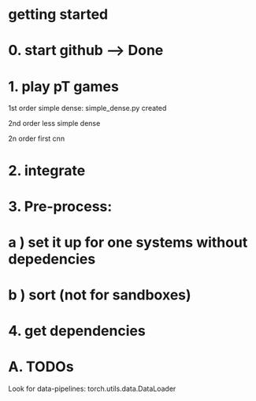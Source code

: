 # getting started
# 0. start github --> Done
# 1. play pT games
1st order simple dense: simple_dense.py created

2nd order less simple dense

2n order first cnn
# 2. integrate
# 3. Pre-process: 
#  a ) set it up for one systems without depedencies
#  b ) sort (not for sandboxes)
# 4. get dependencies
# A. TODOs
Look for data-pipelines: torch.utils.data.DataLoader
